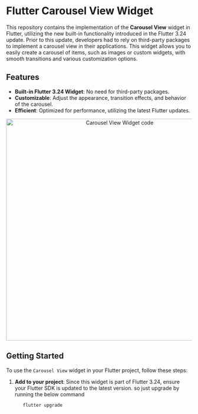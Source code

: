 # Flutter Carousel View Widget

This repository contains the implementation of the **Carousel View** widget in Flutter, utilizing the new built-in functionality introduced in the Flutter 3.24 update. Prior to this update, developers had to rely on third-party packages to implement a carousel view in their applications. This widget allows you to easily create a carousel of items, such as images or custom widgets, with smooth transitions and various customization options.

## Features

- **Built-in Flutter 3.24 Widget**: No need for third-party packages.
- **Customizable**: Adjust the appearance, transition effects, and behavior of the carousel.
- **Efficient**: Optimized for performance, utilizing the latest Flutter updates.


<div align="center">
  <img src="https://github.com/user-attachments/assets/b327b2e9-a6d2-4246-9b7b-e78a7916b4cf" alt="Carousel View Widget code" width="600"/>
</div>


## Getting Started

To use the `Carousel View` widget in your Flutter project, follow these steps:

1. **Add to your project**: Since this widget is part of Flutter 3.24, ensure your Flutter SDK is updated to the latest version.
so just upgrade by running the below command

          flutter upgrade
